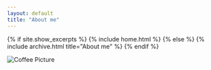 ```yaml
---
layout: default
title: "About me"
---
```


{% if site.show_excerpts %}
  {% include home.html %}
{% else %}
  {% include archive.html title="About me" %}
{% endif %}

![Coffee Picture](Images/IMG_2237.png)

